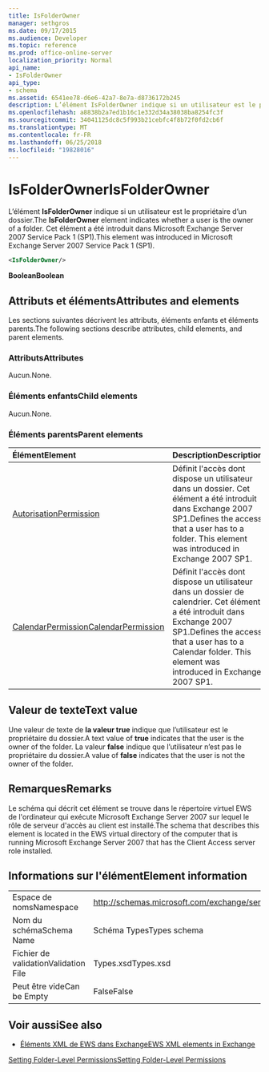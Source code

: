 ```yaml
---
title: IsFolderOwner
manager: sethgros
ms.date: 09/17/2015
ms.audience: Developer
ms.topic: reference
ms.prod: office-online-server
localization_priority: Normal
api_name:
- IsFolderOwner
api_type:
- schema
ms.assetid: 6541ee78-d6e6-42a7-8e7a-d8736172b245
description: L’élément IsFolderOwner indique si un utilisateur est le propriétaire d’un dossier. Cet élément a été introduit dans Microsoft Exchange Server 2007 Service Pack 1 (SP1).
ms.openlocfilehash: a8838b2a7ed1b16c1e332d34a38038ba8254fc3f
ms.sourcegitcommit: 34041125dc8c5f993b21cebfc4f8b72f0fd2cb6f
ms.translationtype: MT
ms.contentlocale: fr-FR
ms.lasthandoff: 06/25/2018
ms.locfileid: "19828016"
---
```

# <a name="isfolderowner"></a><span data-ttu-id="d269e-104">IsFolderOwner</span><span class="sxs-lookup"><span data-stu-id="d269e-104">IsFolderOwner</span></span>

<span data-ttu-id="d269e-105">L’élément **IsFolderOwner** indique si un utilisateur est le propriétaire d’un dossier.</span><span class="sxs-lookup"><span data-stu-id="d269e-105">The **IsFolderOwner** element indicates whether a user is the owner of a folder.</span></span> <span data-ttu-id="d269e-106">Cet élément a été introduit dans Microsoft Exchange Server 2007 Service Pack 1 (SP1).</span><span class="sxs-lookup"><span data-stu-id="d269e-106">This element was introduced in Microsoft Exchange Server 2007 Service Pack 1 (SP1).</span></span> 
  
```xml
<IsFolderOwner/>
```

 <span data-ttu-id="d269e-107">**Boolean**</span><span class="sxs-lookup"><span data-stu-id="d269e-107">**Boolean**</span></span>
## <a name="attributes-and-elements"></a><span data-ttu-id="d269e-108">Attributs et éléments</span><span class="sxs-lookup"><span data-stu-id="d269e-108">Attributes and elements</span></span>

<span data-ttu-id="d269e-109">Les sections suivantes décrivent les attributs, éléments enfants et éléments parents.</span><span class="sxs-lookup"><span data-stu-id="d269e-109">The following sections describe attributes, child elements, and parent elements.</span></span>
  
### <a name="attributes"></a><span data-ttu-id="d269e-110">Attributs</span><span class="sxs-lookup"><span data-stu-id="d269e-110">Attributes</span></span>

<span data-ttu-id="d269e-111">Aucun.</span><span class="sxs-lookup"><span data-stu-id="d269e-111">None.</span></span>
  
### <a name="child-elements"></a><span data-ttu-id="d269e-112">Éléments enfants</span><span class="sxs-lookup"><span data-stu-id="d269e-112">Child elements</span></span>

<span data-ttu-id="d269e-113">Aucun.</span><span class="sxs-lookup"><span data-stu-id="d269e-113">None.</span></span>
  
### <a name="parent-elements"></a><span data-ttu-id="d269e-114">Éléments parents</span><span class="sxs-lookup"><span data-stu-id="d269e-114">Parent elements</span></span>

|<span data-ttu-id="d269e-115">**Élément**</span><span class="sxs-lookup"><span data-stu-id="d269e-115">**Element**</span></span>|<span data-ttu-id="d269e-116">**Description**</span><span class="sxs-lookup"><span data-stu-id="d269e-116">**Description**</span></span>|
|:-----|:-----|
|[<span data-ttu-id="d269e-117">Autorisation</span><span class="sxs-lookup"><span data-stu-id="d269e-117">Permission</span></span>](permission.md) <br/> |<span data-ttu-id="d269e-p103">Définit l'accès dont dispose un utilisateur dans un dossier. Cet élément a été introduit dans Exchange 2007 SP1.</span><span class="sxs-lookup"><span data-stu-id="d269e-p103">Defines the access that a user has to a folder. This element was introduced in Exchange 2007 SP1.</span></span>  <br/> |
|[<span data-ttu-id="d269e-120">CalendarPermission</span><span class="sxs-lookup"><span data-stu-id="d269e-120">CalendarPermission</span></span>](calendarpermission.md) <br/> |<span data-ttu-id="d269e-p104">Définit l'accès dont dispose un utilisateur dans un dossier de calendrier. Cet élément a été introduit dans Exchange 2007 SP1.</span><span class="sxs-lookup"><span data-stu-id="d269e-p104">Defines the access that a user has to a Calendar folder. This element was introduced in Exchange 2007 SP1.</span></span>  <br/> |
   
## <a name="text-value"></a><span data-ttu-id="d269e-123">Valeur de texte</span><span class="sxs-lookup"><span data-stu-id="d269e-123">Text value</span></span>

<span data-ttu-id="d269e-124">Une valeur de texte de **la valeur true** indique que l’utilisateur est le propriétaire du dossier.</span><span class="sxs-lookup"><span data-stu-id="d269e-124">A text value of **true** indicates that the user is the owner of the folder.</span></span> <span data-ttu-id="d269e-125">La valeur **false** indique que l’utilisateur n’est pas le propriétaire du dossier.</span><span class="sxs-lookup"><span data-stu-id="d269e-125">A value of **false** indicates that the user is not the owner of the folder.</span></span> 
  
## <a name="remarks"></a><span data-ttu-id="d269e-126">Remarques</span><span class="sxs-lookup"><span data-stu-id="d269e-126">Remarks</span></span>

<span data-ttu-id="d269e-127">Le schéma qui décrit cet élément se trouve dans le répertoire virtuel EWS de l'ordinateur qui exécute Microsoft Exchange Server 2007 sur lequel le rôle de serveur d'accès au client est installé.</span><span class="sxs-lookup"><span data-stu-id="d269e-127">The schema that describes this element is located in the EWS virtual directory of the computer that is running Microsoft Exchange Server 2007 that has the Client Access server role installed.</span></span>
  
## <a name="element-information"></a><span data-ttu-id="d269e-128">Informations sur l'élément</span><span class="sxs-lookup"><span data-stu-id="d269e-128">Element information</span></span>

|||
|:-----|:-----|
|<span data-ttu-id="d269e-129">Espace de noms</span><span class="sxs-lookup"><span data-stu-id="d269e-129">Namespace</span></span>  <br/> |http://schemas.microsoft.com/exchange/services/2006/types  <br/> |
|<span data-ttu-id="d269e-130">Nom du schéma</span><span class="sxs-lookup"><span data-stu-id="d269e-130">Schema Name</span></span>  <br/> |<span data-ttu-id="d269e-131">Schéma Types</span><span class="sxs-lookup"><span data-stu-id="d269e-131">Types schema</span></span>  <br/> |
|<span data-ttu-id="d269e-132">Fichier de validation</span><span class="sxs-lookup"><span data-stu-id="d269e-132">Validation File</span></span>  <br/> |<span data-ttu-id="d269e-133">Types.xsd</span><span class="sxs-lookup"><span data-stu-id="d269e-133">Types.xsd</span></span>  <br/> |
|<span data-ttu-id="d269e-134">Peut être vide</span><span class="sxs-lookup"><span data-stu-id="d269e-134">Can be Empty</span></span>  <br/> |<span data-ttu-id="d269e-135">False</span><span class="sxs-lookup"><span data-stu-id="d269e-135">False</span></span>  <br/> |
   
## <a name="see-also"></a><span data-ttu-id="d269e-136">Voir aussi</span><span class="sxs-lookup"><span data-stu-id="d269e-136">See also</span></span>



- [<span data-ttu-id="d269e-137">Éléments XML de EWS dans Exchange</span><span class="sxs-lookup"><span data-stu-id="d269e-137">EWS XML elements in Exchange</span></span>](ews-xml-elements-in-exchange.md)


[<span data-ttu-id="d269e-138">Setting Folder-Level Permissions</span><span class="sxs-lookup"><span data-stu-id="d269e-138">Setting Folder-Level Permissions</span></span>](http://msdn.microsoft.com/library/c7530e86-5112-401c-b10a-9c054ae59f07%28Office.15%29.aspx)

